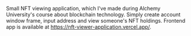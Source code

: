 Small NFT viewing application, which I've made during Alchemy University's course about blockchain technology.
Simply create account window frame, input address and view someone's NFT holdings.
Frontend app is available at https://nft-viewer-application.vercel.app/.
